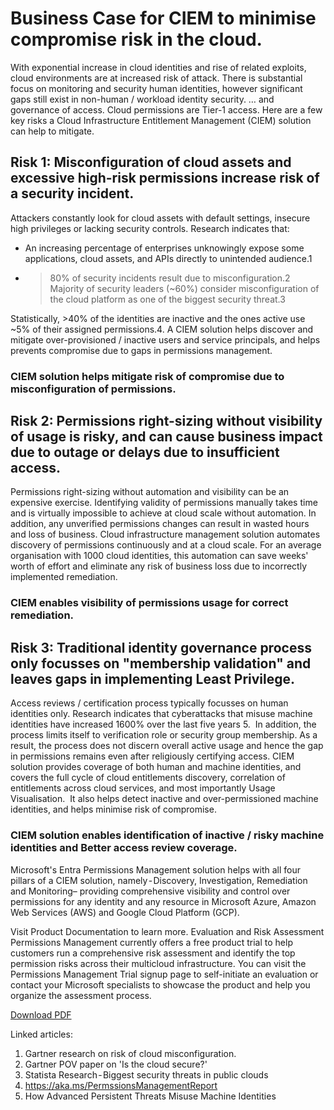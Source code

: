 # Business Case for CIEM to minimise compromise risk in the cloud.
With exponential increase in cloud identities and rise of related exploits, cloud environments are at increased risk of attack. There is substantial focus on monitoring and security human identities, however significant gaps still exist in non-human / workload identity security. … and governance of access.
Cloud permissions are Tier-1 access.
Here are a few key risks a Cloud Infrastructure Entitlement Management (CIEM) solution can help to mitigate.

## Risk 1: Misconfiguration of cloud assets and excessive high-risk permissions increase risk of a security incident.
Attackers constantly look for cloud assets with default settings, insecure high privileges or lacking security controls. Research indicates that:
* An increasing percentage of enterprises unknowingly expose some applications, cloud assets, and APIs directly to unintended audience.1
* >80% of security incidents result due to misconfiguration.2
Majority of security leaders (~60%) consider misconfiguration of the cloud platform as one of the biggest security threat.3

Statistically, >40% of the identities are inactive and the ones active use ~5% of their assigned permissions.4. A CIEM solution helps discover and mitigate over-provisioned / inactive users and service principals, and helps prevents compromise due to gaps in permissions management.
### CIEM solution helps mitigate risk of compromise due to misconfiguration of permissions.

## Risk 2: Permissions right-sizing without visibility of usage is risky, and can cause business impact due to outage or delays due to insufficient access.
Permissions right-sizing without automation and visibility can be an expensive exercise. Identifying validity of permissions manually takes time and is virtually impossible to achieve at cloud scale without automation.
In addition, any unverified permissions changes can result in wasted hours and loss of business.
Cloud infrastructure management solution automates discovery of permissions continuously and at a cloud scale. For an average organisation with 1000 cloud identities, this automation can save weeks' worth of effort and eliminate any risk of business loss due to incorrectly implemented remediation.
### CIEM enables visibility of permissions usage for correct remediation.

## Risk 3: Traditional identity governance process only focusses on "membership validation" and leaves gaps in implementing Least Privilege.
Access reviews / certification process typically focusses on human identities only. Research indicates that cyberattacks that misuse machine identities have increased 1600% over the last five years 5. 
In addition, the process limits itself to verification role or security group membership. As a result, the process does not discern overall active usage and hence the gap in permissions remains even after religiously certifying access.
CIEM solution provides coverage of both human and machine identities, and covers the full cycle of cloud entitlements discovery, correlation of entitlements across cloud services, and most importantly Usage Visualisation. 
It also helps detect inactive and over-permissioned machine identities, and helps minimise risk of compromise.
### CIEM solution enables identification of inactive / risky machine identities and Better access review coverage.

Microsoft's Entra Permissions Management solution helps with all four pillars of a CIEM solution, namely - Discovery, Investigation, Remediation and Monitoring– providing comprehensive visibility and control over permissions for any identity and any resource in Microsoft Azure, Amazon Web Services (AWS) and Google Cloud Platform (GCP).

Visit Product Documentation to learn more.
Evaluation and Risk Assessment
Permissions Management currently offers a free product trial to help customers run a comprehensive risk assessment and identify the top permission risks across their multicloud infrastructure.
You can visit the Permissions Management Trial signup page to self-initiate an evaluation or contact your Microsoft specialists to showcase the product and help you organize the assessment process.

[Download PDF]() 

Linked articles: 
1. Gartner research on risk of cloud misconfiguration.
2. Gartner POV paper on 'Is the cloud secure?'
3. Statista Research - Biggest security threats in public clouds
4. https://aka.ms/PermssionsManagementReport
5. How Advanced Persistent Threats Misuse Machine Identities
